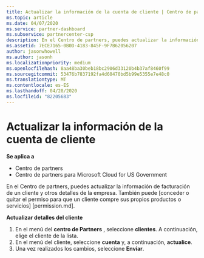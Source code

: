 ```yaml
---
title: Actualizar la información de la cuenta de cliente | Centro de partners
ms.topic: article
ms.date: 04/07/2020
ms.service: partner-dashboard
ms.subservice: partnercenter-csp
description: En el Centro de partners, puedes actualizar la información de facturación de un cliente y otros detalles de la empresa.
ms.assetid: 7ECE7165-0B0D-4183-845F-9F7B62056207
author: jasonwhowell
ms.author: jasonh
ms.localizationpriority: medium
ms.openlocfilehash: 8aa48ba30beb18bc2906d33120b4b37af8460f99
ms.sourcegitcommit: 53476b7837192fa4d60470bd5b99e5355e7e48c0
ms.translationtype: MT
ms.contentlocale: es-ES
ms.lasthandoff: 04/28/2020
ms.locfileid: "82205683"
---
```

# <a name="update-customer-account-info"></a>Actualizar la información de la cuenta de cliente

**Se aplica a**

-  Centro de partners
-  Centro de partners para Microsoft Cloud for US Government


En el Centro de partners, puedes actualizar la información de facturación de un cliente y otros detalles de la empresa. También puede [conceder o quitar el permiso para que un cliente compre sus propios productos o servicios] [permission.md].

**Actualizar detalles del cliente**

1.  En el menú del **centro de Partners** , seleccione **clientes**. A continuación, elige el cliente de la lista.
2.  En el menú del cliente, seleccione **cuenta** y, a continuación, **actualice**.
3.  Una vez realizados los cambios, seleccione **Enviar**.